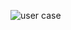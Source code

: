 ![user case](https://user-images.githubusercontent.com/78854021/107876244-d6cb9180-6eea-11eb-9dba-34f8e22d5e34.jpg)
